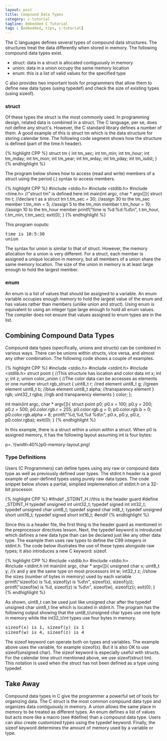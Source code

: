 ```yaml
---
layout: post
title: Compound Data Types
category: c-tutorial
tagline: Embedded C Tutorial
tags : [embedded, tips, c-tutorial]
---
```


The C languages defines several types of compound data structures. The structures treat the data differently when stored in memory. The following compound data types exist.

* struct: data in a struct is allocated contiguously in memory
* union: data in a union occupy the same memory location
* enum: this is a list of valid values for the specified type

C also provides two important tools for programmers that allow them to define new data types (using typedef) and check the size of existing types (using sizeof).

### struct

Of these types the struct is the most commonly used. In programming design, related data is combined in a struct. The C language, per se, does not define any struct's. However, the C standard library defines a number of them. A good example of this is struct tm which is the data structure for storing calendar time. The following code segment shows how the structure is defined (part of the time.h header).

{% highlight CPP %}
struct tm {
    int tm_sec;
    int tm_min;
    int tm_hour;
    int tm_mday;
    int tm_mon;
    int tm_year;
    int tm_wday;
    int tm_yday;
    int tm_isdst;
}
{% endhighlight %}

The program below shows how to access (read and write) members of a struct using the period (.) syntax to access members.

{% highlight CPP %}
#include <stdio.h>
#include <stdlib.h>
#include <time.h>  //"struct tm" is defined here 
int main(int argc, char * argv[]){ 
     struct tm t; //declare t as a struct tm 
     t.tm_sec = 30; //assign 30 to the tm_sec member 
     t.tm_min = 5; //assign 5 to the tm_min member 
     t.tm_hour = 10; //assign 10 to the tm_hour member 
     printf("time is %d:%d:%d\n", t.tm_hour, t.tm_min, t.tm_sec); 
     exit(0); 
}
{% endhighlight %}

This program ouputs:

<pre>
time is 10:5:30
union
</pre>

The syntax for union is similar to that of struct. However, the memory allocation for a union is very different. For a struct, each member is assigned a unique location in memory, but all members of a union share the same memory location. The size of the union in memory is at least large enough to hold the largest member.

### enum

An enum is a list of values that should be assigned to a variable. An enum variable occupies enough memory to hold the largest value of the enum and has values rather than members (unlike union and struct). Using enum is equivalent to using an integer type large enough to hold all enum values. The compiler does not ensure that values assigned to enum types are in the list.

## Combining Compound Data Types

Compound data types (specifically, unions and structs) can be combined in various ways. There can be unions within structs, vice versa, and almost any other combination. The following code shows a couple of examples.

{% highlight CPP %}
#include <stdio.h>
#include <stdint.h>
#include <stdlib.h>
struct point { 
     //This structure has location and color data 
     int x; 
     int y; 
     int z; 
     union color_union { //The color data can be accesses as elements or one number               struct rgb_struct { 
                uint8_t r; //red element 
                uint8_t g; //green element 
                uint8_t b; //blue element 
                uint8_t alpha; //transparency element 
          } rgb; 
          uint32_t rgba; //rgb and transparency elements 
     } color; }; 
 
int main(int argc, char * argv[]){ 
     struct point p0; 
     p0.x = 100; 
     p0.y = 200; 
     p0.z = 500; 
     p0.color.rgb.r = 255; 
     p0.color.rgb.g = 0; 
     p0.color.rgb.b = 0; 
     p0.color.rgb.alpha = 8; 
     printf("%d,%d,%d %d\n", p0.x, p0.y, p0.z, p0.color.rgba); 
     exit(0); 
}
{% endhighlight %}

In this example, there is a struct within a union within a struct. When p0 is assigned memory, it has the following layout assuming int is four bytes:

p=. !{width:40%}p0-memory-layout.png!

### Type Definitions

Users (C Programmers) can define types using any raw or compound data type as well as previously defined user types. The stdint.h header is a good example of user-defined types using purely raw data types. The code snippet below shows a partial, simplied implemenation of stdint.h on a 32-bit processor.

{% highlight CPP %}
#ifndef _STDINT_H  //this is the header guard
#define _STDINT_H
typedef unsigned int uint32_t;
typedef signed int int32_t;
typedef unsigned char uint8_t;
typedef signed char int8_t;
typedef unsigned short uint16_t;
typedef signed short int16_t;
#endif
{% endhighlight %}

Since this is a header file, the first thing is the header guard as mentioned in the preprocessor directives lesson. Next, the typedef keyword is introduced which defines a new data type than can be declared just like any other data type. The example then uses raw types to define the C99 integers in stdint.h. The code below illustrates the use of these types alongside raw types; it also introduces a new C keyword: sizeof.

{% highlight CPP %}
#include <stdlib.h>
#include <stdio.h>  
#include <stdint.h
int main(int argc, char * argv[]){ 
	unsigned char x;
	uint8_t y; //x and y are the same type on most processors 
	int w; 
	int32_t z; //show the sizes (number of bytes in memory) used by each variable 
	printf("sizeof(x) is %d, sizeof(y) is %d\n", sizeof(x), sizeof(y)); 
	printf("sizeof(w) is %d, sizeof(z) is %d\n", sizeof(w), sizeof(z)); 
	exit(0);
}
{% endhighlight %}

As shown, uint8_t can be used just like unsigned char after the typedef unsigned char uint8_t line which is located in stdint.h. The program has the following output showing that the uint8_t/unsigned char types use one byte in memory while the int32_t/int types use four bytes in memory.

<pre>
sizeof(x) is 1, sizeof(y) is 1
sizeof(w) is 4, sizeof(z) is 4
</pre>

The sizeof keyword can operate both on types and variables. The example above uses the variable, for example sizeof(x). But it is also OK to use sizeof(unsigned char). The sizeof keyword is especially useful with structs. For the calendar time struct mentioned above, we use sizeof(struct tm). This notation is used when the struct has not been defined as a type using typedef.

## Take Away

Compound data types in C give the programmer a powerful set of tools for organizing data. The C struct is the most common compound data type and organizes data contiguously in memory. A union allows the same place in memory to be treated as different types. An enum defines a list of values but acts more like a macro (see #define) than a compound data type. Users can also create customized types using the typedef keyword. Finally, the sizeof keyword determines the amount of memory used by a variable or type.

